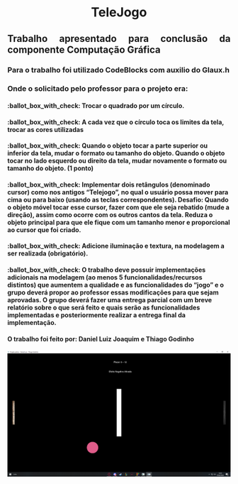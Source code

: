 <h1 align="center"> TeleJogo </h1>
<h2 align="justify"> Trabalho apresentado para conclusão da componente Computação Gráfica </h2>
<h3 align="justify"> Para o trabalho foi utilizado CodeBlocks com auxilio do Glaux.h </h3>
<h3 align="justify"> Onde o solicitado pelo professor para o projeto era: </h3>
<h4>  :ballot_box_with_check: Trocar o quadrado por um círculo. </h4>
<h4>  :ballot_box_with_check: A cada vez que o círculo toca os limites da tela, trocar as cores utilizadas </h4>
<h4>  :ballot_box_with_check: Quando o objeto tocar a parte superior ou inferior da tela, mudar o formato ou tamanho do objeto. Quando o objeto tocar no lado esquerdo ou direito da tela, mudar novamente o formato ou tamanho do objeto. (1 ponto)  </h4>
<h4>  :ballot_box_with_check: Implementar dois retângulos (denominado cursor) como nos antigos “Telejogo”, no qual o usuário possa mover para cima ou para baixo (usando as teclas correspondentes). Desafio: Quando o objeto móvel tocar esse cursor, fazer com que ele seja rebatido (mude a direção), assim como ocorre com os outros cantos da tela. Reduza o objeto principal para que ele fique com um tamanho menor e proporcional ao cursor que foi criado.  </h4>
<h4>  :ballot_box_with_check: Adicione iluminação e textura, na modelagem a ser realizada (obrigatório).  </h4>
<h4>  :ballot_box_with_check: O trabalho deve possuir implementações adicionais na modelagem (ao menos 5 funcionalidades/recursos distintos) que aumentem a qualidade e as funcionalidades do “jogo” e o grupo deverá propor ao professor essas modificações para que sejam aprovadas. O grupo deverá fazer uma entrega parcial com um breve relatório sobre o que será feito e quais serão as funcionalidades implementadas e posteriormente realizar a entrega final da implementação.  </h4>

<h4> O trabalho foi feito por: Daniel Luiz Joaquim e Thiago Godinho </h4>
<img src="/Exemplo_jogo.png" alt="Exemplo de como o jogo ficou">
